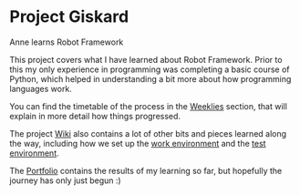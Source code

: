 # Project Giskard

Anne learns Robot Framework

This project covers what I have learned about Robot Framework. Prior to this my only experience in programming was completing a basic course of Python, which helped in understanding a bit more about how programming languages work.

You can find the timetable of the process in the
[Weeklies](https://github.com/amauran/project-giskard/wiki/Weeklies) section, that will explain in more detail how things progressed.

The project [Wiki](https://github.com/amauran/project-giskard/wiki) also contains a lot of other bits and pieces learned along the way, including how we set up the [work environment](https://github.com/amauran/project-giskard/wiki/Setting-up-the-work-environment) and the [test environment](https://github.com/amauran/project-giskard/wiki/Setting-up-the-target-environment).

The [Portfolio](https://github.com/amauran/project-giskard/tree/main/Portfolio) contains the results of my learning so far, but hopefully the journey has only just begun :)